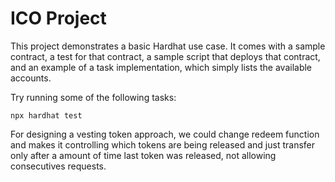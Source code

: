# ICO Project

This project demonstrates a basic Hardhat use case. It comes with a sample contract, a test for that contract, a sample script that deploys that contract, and an example of a task implementation, which simply lists the available accounts.

Try running some of the following tasks:

```shell
npx hardhat test
```

For designing a vesting token approach, we could change redeem function and makes it controlling which tokens are being released and just transfer only after a amount of time last token was released, not allowing consecutives requests.
